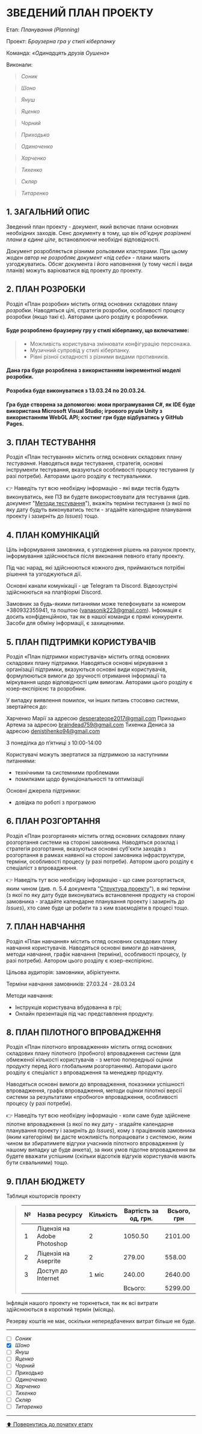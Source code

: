 # ЗВЕДЕНИЙ ПЛАН ПРОЕКТУ

Етап: *Планування (Planning)*

Проект: *Браузерна гра у стилі кіберпанку*

Команда: *«Одинадцять друзів Оушена»*

Виконали:
>*Соник*

>*Шоно*

>*Януш*

>*Яценко*

>*Чорний*

>*Приходько*

>*Одиноченко*

>*Харченко*

>*Тихенко*

>*Скляр*

>*Титаренко*

## **1. ЗАГАЛЬНИЙ ОПИС**

Зведений план проекту - документ, який включає плани основних необхідних заходів. Сенс документу в тому, що він *об'єднує розрізнені плани в єдине ціле*, встановлюючи необхідні відповідності. 

Документ розробляється різними рольовими кластерами. При цьому *жоден автор не розробляє документ «під себе»* -  плани мають узгоджуватись. Обсяг документа і його наповнення (у тому числі і види планів) можуть варіюватися від проекту до проекту.

## **2. ПЛАН РОЗРОБКИ**
Розділ «План розробки» містить огляд основних складових плану *розробки*. Наводяться цілі, стратегія розробки, особливості процесу розробки (якщо такі є). Авторами цього розділу є розробники.


#### Буде розроблено браузерну гру у стилі кіберпанку, що включатиме:
>- Можливість користувача змінювати конфігурацію персонажа.
>- Музичний супровід у стилі кіберпанку.
>- Рівні різної складності з різними видами противників.

 #### Дана гра буде розроблена з використанням інкрементної моделі розробки.

 #### Розробка буде виконуватися з 13.03.24 по 20.03.24.

 #### Гра буде створена за допомогою: мови програмування С#, як IDE буде використана Microsoft Visual Studio; ігрового рушія Unity з використанням WebGL API; хостинг гри буде відбуватись у GitHub Pages.

## **3. ПЛАН ТЕСТУВАННЯ**

Розділ «План тестування» містить огляд основних складових плану *тестування*. Наводяться види тестування, стратегія, основні інструменти тестування, вказуються особливості процесу тестування (у разі потреби). Авторами цього розділу є тестувальники.

:point_right: Наведіть тут всю необхідну інформацію - які види тестів будуть виконуватись, яке ПЗ ви будете використовувати для тестування (див. документ "[Методи тестування](/docs/2.Planning/other/%D0%9C%D0%B5%D1%82%D0%BE%D0%B4%D0%B8%20%D1%82%D0%B5%D1%81%D1%82%D1%83%D0%B2%D0%B0%D0%BD%D0%BD%D1%8F.md)"), вкажіть терміни тестування (з якої по яку дату будуть виконуватись тести - згадайте календарне планування проекту і зазирніть до *Issues*) тощо.

## **4. ПЛАН КОМУНІКАЦІЙ**

Ціль інформування замовника, є узгодження рішень на рахунок проекту, інформування здійснюється після виконання певного етапу проекту.

Під час нарад, які здійснюються кожного дня, приймаються потрібні рішення та узгоджуються дії.

Основні канали комунікації - це Telegram та Discord. Відеозустрічі здійснюються на платфіормі Discord.

Замовник за будь-якими питаннями може телефонувати за номером +380932355941, та поштою (vanasonik223@gmail.com). Інфомація є досить конфіденційною, так як в нашої команди є прямі конкуренти. Засоби для обміну інформації, є захищеними.

## **5. ПЛАН ПІДТРИМКИ КОРИСТУВАЧІВ**

Розділ «План підтримки користувачів» містить огляд основних складових плану підтримки. Наводяться основні міркування з організації підтримки, вказуються основні види користувачів, формулюються вимоги до зручності отримання інформації та міркування щодо відповідності цим вимогам. Авторами цього розділу є юзер-експірієнс та розробник.

У випадку виявлення помилок, чи інших  питань стосовно  системи, звертайтеся до:

Харченко Марії за адресою desperateope2017@gmail.com
Приходько Артема за адресою braindead759@gmail.com
Тихенка Дениса за адресою denistihenko94@gmail.com

З понеділка до п’ятниці з 10:00-14:00 

Користувачі можуть звертатися за підтримкою за наступними питаннями:
- технічними та системними проблемами
- помилками щодо функціональності та оптимізації

Основні джерела підтримки:
- довідка по роботі з програмою


## **6. ПЛАН РОЗГОРТАННЯ**

Розділ «План розгортання» містить огляд основних складових плану розгортання системи на стороні замовника. Наводяться розклад і стратегія розгортання, вказуються основні суб'єкти заходів з розгортання в рамках наявної на стороні замовника інфраструктури, терміни, особливості процесу (у разі потреби). Автором цього розділу є спеціаліст з впровадження.

:point_right: Наведіть тут всю необхідну інформацію - що саме розгортається, яким чином (див. п. 5.4 документа "[Структура проекту](/docs/1.Envisioning/%D0%A1%D1%82%D1%80%D1%83%D0%BA%D1%82%D1%83%D1%80%D0%B0%20%D0%BF%D1%80%D0%BE%D0%B5%D0%BA%D1%82%D1%83.md)"), в які терміни (з якої по яку дату буде виконуватись встановлення продукту на стороні замовника - згадайте календарне планування проекту і зазирніть до *Issues*), хто саме буде це робити та з ким взаємодіяти в процесі тощо.

## **7. ПЛАН НАВЧАННЯ**

Розділ «План навчання» містить огляд основних складових плану навчання користувачів. Наводяться основні вимоги до навчання, методи навчання, графік навчання (терміни), особливості процесу, (у разі потреби). Автором цього розділу є юзер-експірієнс.

Цільова аудиторія: замовники, абірієтуенти.

Терміни навчання замовників: 27.03.24 - 28.03.24

Методи навчання:
- Інструкція користувача вбудованна в грі;
- Онлайн презентація під час представлення продукту.

## **8. ПЛАН ПІЛОТНОГО ВПРОВАДЖЕННЯ**

Розділ «План пілотного впровадження» містить огляд основних складових плану пілотного (пробного) впровадження системи (для обмеженої кількості користувачів - з метою попередньої оцінки продукту перед його глобальним розгортанням). Авторами цього розділу є спеціаліст з впровадження та менеджер продукту.

Наводяться основні вимоги до впровадження, показники успішності впровадження, графік впровадження, методи оцінки пілотної версії системи за результатами «пробного» впровадження, особливості процесу (у разі потреби).

:point_right: Наведіть тут всю необхідну інформацію - коли саме буде здійснене пілотне впровадження (з якої по яку дату - згадайте календарне планування проекту і зазирніть до *Issues*), кому з працівників замовника (яким категоріям) ви дасте можливість попрацювати з системою, яким чином ви збиратимете відгуки учасників пілотного впровадження (у нашому випадку це буде анкета), за яких умов підотне впровадження ви будете вважати успішним (скільки відсотків відгуків користувачів мають бути схвальними) тощо.

## **9. ПЛАН БЮДЖЕТУ**

Таблиця кошторисів проекту
> | №  | Назва ресурсу | Кількість | Вартість за од, грн. | Всього, грн |
> |----|---------------|-----------|----------------------|--------|
> | 1  | Ліцензія на Adobe Photoshop | 2 | 1050.50| 2101.00 |
> | 2  | Ліцензія на Aseprite | 2 | 279.00    | 558.00 |
> | 3  | Доступ до Internet | 1 міс | 240.00    | 2640.00 |
> |  |  |  |Всього:    | 5299.00 | 

Інфляція нашого проекту не торкнеться, так як всі витрати здійснюються в короткий термін (місяць).

Резерву коштів не має, оскільки непередбачених витрат більше не буде.

---

- [ ] *Соник*
- [x] *Шоно*
- [ ] *Януш*
- [ ] *Яценко*
- [ ] *Чорний*
- [ ] *Приходько*
- [ ] *Одиноченко*
- [ ] *Харченко*
- [ ] *Тихенко*
- [ ] *Скляр*
- [ ] *Титаренко*

---
[:arrow_up: Повернутись до початку етапу](/docs/2.Planning/README.md)
